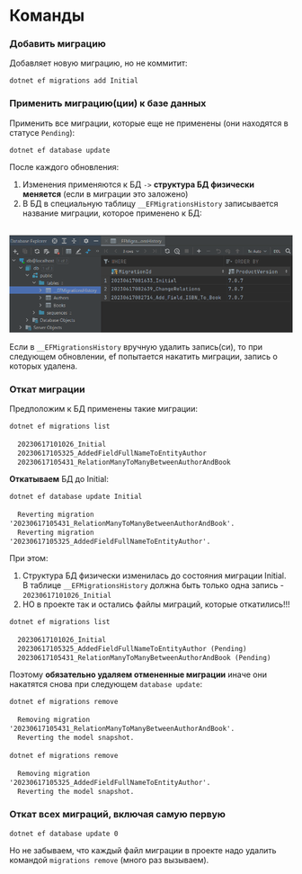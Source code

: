 # Команды

### Добавить миграцию

Добавляет новую миграцию, но не коммитит:

```shell
dotnet ef migrations add Initial
```

### Применить миграцию(ции) к базе данных

Применить все миграции, которые еще не применены (они находятся в статусе `Pending`):

```shell
dotnet ef database update
```

После каждого обновления:

1. Изменения применяются к БД `->` **структура БД физически меняется** (если в миграции это заложено)
2. В БД в специальную таблицу `__EFMigrationsHistory` записывается название миграции, которое применено к БД:

&nbsp;&nbsp;&nbsp;&nbsp;<img src="./pic/ef-migrations-history.png" alt="isolated" width="600"/>

Если в `__EFMigrationsHistory` вручную удалить запись(си), то при следующем обновлении, ef попытается накатить миграции, запись о которых удалена.

### Откат миграции

Предположим к БД применены такие миграции:

```shell
dotnet ef migrations list

  20230617101026_Initial
  20230617105325_AddedFieldFullNameToEntityAuthor
  20230617105431_RelationManyToManyBetweenAuthorAndBook
```

**Откатываем** БД до Initial:

```shell
dotnet ef database update Initial

  Reverting migration '20230617105431_RelationManyToManyBetweenAuthorAndBook'.
  Reverting migration '20230617105325_AddedFieldFullNameToEntityAuthor'.
```

При этом:

1. Структура БД физически изменилась до состояния миграции Initial. В таблице `__EFMigrationsHistory` должна быть только одна запись - `20230617101026_Initial`
2. НО в проекте так и остались файлы миграций, которые откатились!!!

```shell
dotnet ef migrations list

  20230617101026_Initial
  20230617105325_AddedFieldFullNameToEntityAuthor (Pending)
  20230617105431_RelationManyToManyBetweenAuthorAndBook (Pending)
```

Поэтому **обязательно удаляем отмененные миграции** иначе они накатятся снова при следующем `database update`:

```shell
dotnet ef migrations remove

  Removing migration '20230617105431_RelationManyToManyBetweenAuthorAndBook'.
  Reverting the model snapshot.

dotnet ef migrations remove

  Removing migration '20230617105325_AddedFieldFullNameToEntityAuthor'.
  Reverting the model snapshot.
```

### Откат всех миграций, включая самую первую

```shell
dotnet ef database update 0
```

Но не забываем, что каждый файл миграции в проекте надо удалить командой `migrations remove` (много раз вызываем).
